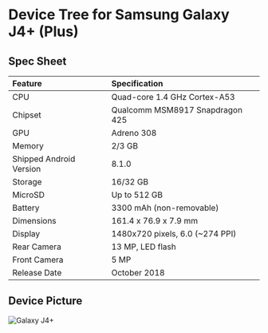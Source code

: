 # Device Tree for Samsung Galaxy J4+ (Plus)

## Spec Sheet

| Feature                 | Specification                     |
| :---------------------- | :-------------------------------- |
| CPU                     | Quad-core 1.4 GHz Cortex-A53      |
| Chipset                 | Qualcomm MSM8917 Snapdragon 425   |
| GPU                     | Adreno 308                        |
| Memory                  | 2/3 GB	                          |
| Shipped Android Version | 8.1.0                             |
| Storage                 | 16/32 GB                          |
| MicroSD                 | Up to 512 GB                      |
| Battery                 | 3300 mAh (non-removable)          |
| Dimensions              | 161.4 x 76.9 x 7.9 mm             |
| Display                 | 1480x720 pixels, 6.0 (~274 PPI)   |
| Rear Camera             | 13 MP, LED flash                  |
| Front Camera            | 5 MP                              |
| Release Date            | October 2018                      |

## Device Picture

![Galaxy J4+](https://fdn2.gsmarena.com/vv/pics/samsung/samsung-galaxy-j4-plus-sm-j415f-1.jpg "Galaxy J4+")
